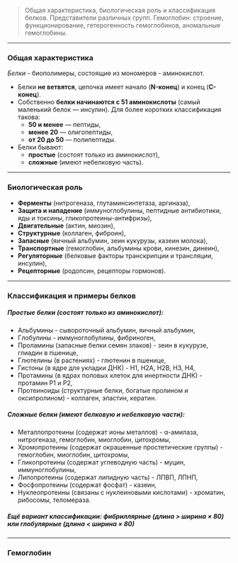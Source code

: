 
> Общая характеристика, биологическая роль и классификация белков. Представители различных групп. Гемоглобин: строение, функционирование, гетерогенность гемоглобинов, аномальные гемоглобины.

---

### Общая характеристика 

*Белки* - биополимеры, состоящие из мономеров - аминокислот.  

- Белки **не ветвятся**, цепочка имеет начало (**N-конец**) и конец (**C-конец**).  
- Собственно **белки начинаются с 51 аминокислоты** (самый маленький белок — инсулин). Для более коротких классификация такова:
	- **50 и менее** — пептиды,  
	- **менее 20** — олигопептиды,  
	- **от 20 до 50** — полипептиды.  
- Белки бывают:  
	- **простые** (состоят только из аминокислот),  
	- **сложные** (имеют небелковую часть). 

---

### Биологическая роль

- **Ферменты** (нитрогеназа, глутаминсинтетаза, аргиназа),
- **Защита и нападение** (иммуноглобулины, пептидные антибиотики, яды и токсины, гликопротеины-антифризы),
- **Двигательные** (актин, миозин),
- **Структурные** (коллаген, фиброин),  
- **Запасные** (яичный альбумин, зеин кукурузы, казеин молока),  
- **Транспортные** (гемоглобин, альбумины крови, кинезин, динеин),  
- **Регуляторные** (белковые факторы транскрипции и трансляции, инсулин),  
- **Рецепторные** (родопсин, рецепторы гормонов).

---

### Классификация и примеры белков

##### Простые белки (состоят только из аминокислот):

- Альбумины - сывороточный альбумин, яичный альбумин, 
- Глобулины - иммуноглобулины, фибриноген, 
- Проламины (запасные белки семян злаков) - зеин в кукурузе, глиадин в пшенице,  
- Глютелины (в растениях) - глютенин в пшенице,  
- Гистоны (в ядре для укладки ДНК) - H1, H2A, H2B, H3, H4,  
- Протамины (в ядрах половых клеток для инертности ДНК) - протамин P1 и P2,  
- Протеиноиды (структурные белки, богатые пролином и оксипролином) - коллаген, эластин, кератин. 

##### Сложные белки (имеют белковую и небелковую части):

- Металлопротеины (содержат ионы металлов) - α-амилаза, нитрогеназа, гемоглобин, миоглобин, цитохромы, 
- Хромопротеины (содержат окрашенные простетические группы) - гемоглобин, миоглобин, цитохромы,  
- Гликопротеины (содержат углеводную часть) - муцин, иммуноглобулины,  
- Липопротеины (содержат липидную часть) - ЛПВП, ЛПНП,  
- Фосфопротеины (содержат фосфат) - казеин,  
- Нуклеопротеины (связаны с нуклеиновыми кислотами) - хроматин, рибосомы, теломераза. 

##### Ещё вариант классификации: фибриллярные (длина > ширина × 80) или глобулярные (длина < ширина × 80)

---

### Гемоглобин 